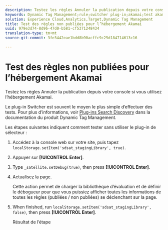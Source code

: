 ```yaml
---
description: Testez les règles Annuler la publication depuis votre console si vous utilisez l’hébergement Akamai.
keywords: Dynamic Tag Management;rule;switcher plug-in;akamai;test akamai;unpublished rules;test unpublished rules;debug rule
solution: Experience Cloud,Analytics,Target,Dynamic Tag Management
title: Test des règles non publiées pour l’hébergement Akamai
uuid: 979e3d74-8d96-47d0-b581-cf5371248434
translation-type: tm+mt
source-git-commit: 3fe3442eae1bdd8b90acffc9c25d184714613c16

---
```



# Test des règles non publiées pour l’hébergement Akamai

Testez les règles Annuler la publication depuis votre console si vous utilisez l’hébergement Akamai.

Le plug-in Switcher est souvent le moyen le plus simple d’effectuer des tests. Pour plus d’informations, voir [Plug-ins Search Discovery](https://docs.adobe.com/content/help/en/dtm/using/resources/plugins/search-discovery-plugins.html) dans la documentation du produit Dynamic Tag Management.

Les étapes suivantes indiquent comment tester sans utiliser le plug-in de sélecteur :

1. Accédez à la console web sur votre site, puis tapez `localStorage.setItem('sdsat_stagingLibrary', true)`.
1. Appuyer sur **[!UICONTROL Enter]**.
1. Type `_satellite.setDebug(true)`, then press **[!UICONTROL Enter]**.
1. Actualisez la page.

   Cette action permet de charger la bibliothèque d’évaluation et de définir le débogueur pour que vous puissiez afficher toutes les informations de toutes les règles (publiées / non publiées) se déclenchant sur la page.
1. When finished, run `localStorage.setItem('sdsat_stagingLibrary', false)`, then press **[!UICONTROL Enter]**.

   Résultat de l’étape
